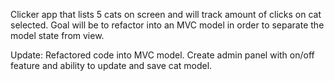 Clicker app that lists 5 cats on screen and will track amount of clicks on cat selected. Goal will be to refactor into an MVC model in order to separate the model state from view. 

Update: Refactored code into MVC model. Create admin panel with on/off feature and ability to update and save cat model.